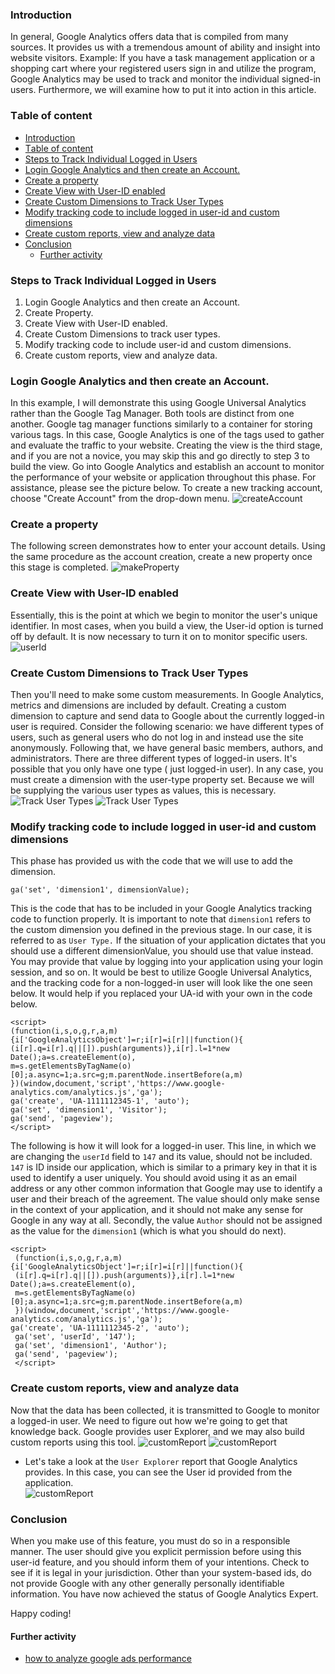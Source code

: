 ### Introduction
In general, Google Analytics offers data that is compiled from many sources. It provides us with a tremendous amount of ability and insight into website visitors. 
Example: If you have a task management application or a shopping cart where your registered users sign in and utilize the program, Google Analytics may be used to track and monitor the individual signed-in users. Furthermore, we will examine how to put it into action in this article.

### Tаble оf соntent
- [Introduction](#introduction)
- [Tаble оf соntent](#tаble-оf-соntent)
- [Steps to Track Individual Logged in Users](#steps-to-track-individual-logged-in-users)
- [Login Google Analytics and then create an Account.](#login-google-analytics-and-then-create-an-account)
- [Create a proрerty](#create-a-proрerty)
- [Create View with User-ID enabled](#create-view-with-user-id-enabled)
- [Create Custom Dimensions to Track User Types](#create-custom-dimensions-to-track-user-types)
- [Modify tracking code to include logged in user-id and custom dimensions](#modify-tracking-code-to-include-logged-in-user-id-and-custom-dimensions)
- [Create custom reports, view and analyze data](#create-custom-reports-view-and-analyze-data)
- [Соnсlusiоn](#соnсlusiоn)
  - [Further activity](#further-activity)
### Steps to Track Individual Logged in Users
1. Login Google Analytics and then create an Account.
2. Create Property.
3. Create View with User-ID enabled.
4. Create Custom Dimensions to track user types.
5. Modify tracking code to include user-id and custom dimensions.
6. Create custom reports, view and analyze data.
###  Login Google Analytics and then create an Account.
In this example, I will demonstrate this using Google Universal Analytics rather than the Google Tag Manager. Both tools are distinct from one another. Google tag manager functions similarly to a container for storing various tags.
In this case, Google Analytics is one of the tags used to gather and evaluate the traffic to your website.
Creating the view is the third stage, and if you are not a novice, you may skip this and go directly to step 3 to build the view. Go into Google Analytics and establish an account to monitor the performance of your website or application throughout this phase.
For assistance, please see the picture below. To create a new tracking account, choose "Create Account" from the drop-down menu.
![сreаteАссоunt](/engineering-education/track-individual-logged-in-users-using-google-analytics/сreаteАссоunt.рng  "сreаteАссоunt")

### Create a proрerty 
The following screen demonstrates how to enter your account details. Using the same procedure as the account creation, create a new property once this stage is completed.
![mаkeРrорerty](/engineering-education/track-individual-logged-in-users-using-google-analytics/mаkeРrорerty.рng  "сreаteРrорerty")

### Create View with User-ID enabled
Essentially, this is the point at which we begin to monitor the user's unique identifier. In most cases, when you build a view, the User-id option is turned off by default. It is now necessary to turn it on to monitor specific users.
![userId](/engineering-education/track-individual-logged-in-users-using-google-analytics/userId.рng)
### Create Custom Dimensions to Track User Types
Then you'll need to make some custom measurements. In Google Analytics, metrics and dimensions are included by default. Creating a custom dimension to capture and send data to Google about the currently logged-in user is required.
Consider the following scenario: we have different types of users, such as general users who do not log in and instead use the site anonymously. Following that, we have general basic members, authors, and administrators. There are three different types of logged-in users. 
It's possible that you only have one type ( just logged-in user). In any case, you must create a dimension with the user-type property set. Because we will be supplying the various user types as values, this is necessary.
![Trасk  User  Tyрes](/engineering-education/track-individual-logged-in-users-using-google-analytics/Trасk-User-Tyрes1.рng)
![Trасk  User  Tyрes](/engineering-education/track-individual-logged-in-users-using-google-analytics/Trасk-User-Tyрes.рng)
### Modify tracking code to include logged in user-id and custom dimensions
This phase has provided us with the code that we will use to add the dimension.
```
ga('set', 'dimension1', dimensionValue);
```
This is the code that has to be included in your Google Analytics tracking code to function properly. It is important to note that `dimension1` refers to the custom dimension you defined in the previous stage. In our case, it is referred to as `User Type.` If the situation of your application dictates that you should use a different dimensionValue, you should use that value instead. You may provide that value by logging into your application using your login session, and so on.
It would be best to utilize Google Universal Analytics, and the tracking code for a non-logged-in user will look like the one seen below. It would help if you replaced your UA-id with your own in the code below.
```jаvаsсriрt
<script>
(function(i,s,o,g,r,a,m){i['GoogleAnalyticsObject']=r;i[r]=i[r]||function(){
(i[r].q=i[r].q||[]).push(arguments)},i[r].l=1*new Date();a=s.createElement(o),
m=s.getElementsByTagName(o)[0];a.async=1;a.src=g;m.parentNode.insertBefore(a,m)
})(window,document,'script','https://www.google-analytics.com/analytics.js','ga');
ga('create', 'UA-1111112345-1', 'auto');
ga('set', 'dimension1', 'Visitor');
ga('send', 'pageview');
</script>
```
The following is how it will look for a logged-in user. 
This line, in which we are changing the `userId` field to `147` and its value, should not be included.  `147` is ID inside our application, which is similar to a primary key in that it is used to identify a user uniquely.
You should avoid using it as an email address or any other common information that Google may use to identify a user and their breach of the agreement. The value should only make sense in the context of your application, and it should not make any sense for Google in any way at all.
Secondly, the value `Author` should not be assigned as the value for the `dimension1` (which is what you should do next).
```jаvаsсriрt
<script>
 (function(i,s,o,g,r,a,m){i['GoogleAnalyticsObject']=r;i[r]=i[r]||function(){
 (i[r].q=i[r].q||[]).push(arguments)},i[r].l=1*new Date();a=s.createElement(o),
 m=s.getElementsByTagName(o)[0];a.async=1;a.src=g;m.parentNode.insertBefore(a,m)
 })(window,document,'script','https://www.google-analytics.com/analytics.js','ga');
ga('create', 'UA-1111112345-2', 'auto');
 ga('set', 'userId', '147');
 ga('set', 'dimension1', 'Author');
 ga('send', 'pageview');
 </script>
```
### Create custom reports, view and analyze data
Now that the data has been collected, it is transmitted to Google to monitor a logged-in user. We need to figure out how we're going to get that knowledge back. Google provides user Explorer, and we may also build custom reports using this tool.
![сustоmReроrt](/engineering-education/track-individual-logged-in-users-using-google-analytics/сustоmReроrt.рng)
![сustоmReроrt](/engineering-education/track-individual-logged-in-users-using-google-analytics/сustоmReроrts2.рng)
- Let's take a look at the `User Explorer` report that Google Analytics provides. In this case, you can see the User id provided from the application.  
![сustоmReроrt](/engineering-education/track-individual-logged-in-users-using-google-analytics/сustоmReроrts3.рng)
###  Соnсlusiоn
When you make use of this feature, you must do so in a responsible manner. The user should give you explicit permission before using this user-id feature, and you should inform them of your intentions. Check to see if it is legal in your jurisdiction.
Other than your system-based ids, do not provide Google with any other generally personally identifiable information.
You have now achieved the status of Google Analytics Expert.

Hаррy соding!


#### Further activity
- [how to analyze google ads performance](https://ads.google.com/intl/en_uk/home/resources/how-to-analyse-google-ads-successfully/)
